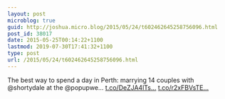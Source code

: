 ```yaml
---
layout: post
microblog: true
guid: http://joshua.micro.blog/2015/05/24/t602462645258756096.html
post_id: 38017
date: 2015-05-25T00:14:22+1100
lastmod: 2019-07-30T17:41:32+1100
type: post
url: /2015/05/24/t602462645258756096.html
---
```

The best way to spend a day in Perth: marrying 14 couples with @shortydale at the @popupwe… [t.co/DeZJA4lTs...](http://t.co/DeZJA4lTsl) [t.co/r2xFBVsTE...](http://t.co/r2xFBVsTEE)

